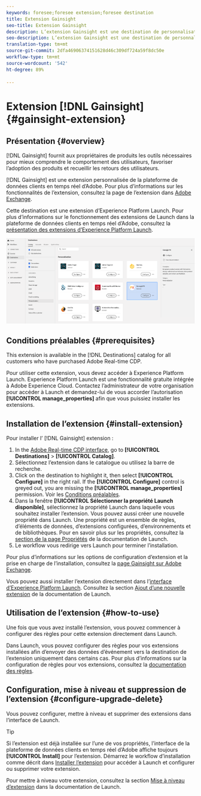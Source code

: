```yaml
---
keywords: foresee;foresee extension;foresee destination
title: Extension Gainsight
seo-title: Extension Gainsight
description: L’extension Gainsight est une destination de personnalisation de la plateforme de données clients en temps réel d’Adobe. Pour plus d’informations sur les fonctionnalités de l’extension, consultez la page de l’extension dans Adobe Exchange.
seo-description: L’extension Gainsight est une destination de personnalisation de la plateforme de données clients en temps réel d’Adobe. Pour plus d’informations sur les fonctionnalités de l’extension, consultez la page de l’extension dans Adobe Exchange.
translation-type: tm+mt
source-git-commit: 2dfa46906374151628d46c309df724a59f8dc50e
workflow-type: tm+mt
source-wordcount: '542'
ht-degree: 89%

---
```



# Extension [!DNL Gainsight] {#gainsight-extension}

## Présentation {#overview}

[!DNL Gainsight] fournit aux propriétaires de produits les outils nécessaires pour mieux comprendre le comportement des utilisateurs, favoriser l’adoption des produits et recueillir les retours des utilisateurs.

[!DNL Gainsight] est une extension personnalisée de la plateforme de données clients en temps réel d’Adobe. Pour plus d’informations sur les fonctionnalités de l’extension, consultez la page de l’extension dans [Adobe Exchange](https://www.adobeexchange.com/experiencecloud.details.103343.html).

Cette destination est une extension d’Experience Platform Launch. Pour plus d’informations sur le fonctionnement des extensions de Launch dans la plateforme de données clients en temps réel d’Adobe, consultez la [présentation des extensions d’Experience Platform Launch](/help/rtcdp/destinations/experience-platform-launch-extensions.md).

![Extension Gainsight](assets/gainsight-extension.png)

## Conditions préalables  {#prerequisites}

This extension is available in the [!DNL Destinations] catalog for all customers who have purchased Adobe Real-time CDP.

Pour utiliser cette extension, vous devez accéder à Experience Platform Launch. Experience Platform Launch est une fonctionnalité gratuite intégrée à Adobe Experience Cloud. Contactez l’administrateur de votre organisation pour accéder à Launch et demandez-lui de vous accorder l’autorisation **[!UICONTROL manage_properties]** afin que vous puissiez installer les extensions.

## Installation de l’extension {#install-extension}

Pour installer l’ [!DNL Gainsight] extension :

1. In the [Adobe Real-time CDP interface](http://platform.adobe.com/), go to **[!UICONTROL Destinations]** > **[!UICONTROL Catalog]**.
2. Sélectionnez l’extension dans le catalogue ou utilisez la barre de recherche.
3. Click on the destination to highlight it, then select **[!UICONTROL Configure]** in the right rail. If the **[!UICONTROL Configure]** control is greyed out, you are missing the **[!UICONTROL manage_properties]** permission. Voir les [Conditions préalables](#prerequisites).
4. Dans la fenêtre **[!UICONTROL Sélectionner la propriété Launch disponible]**, sélectionnez la propriété Launch dans laquelle vous souhaitez installer l’extension. Vous pouvez aussi créer une nouvelle propriété dans Launch. Une propriété est un ensemble de règles, d’éléments de données, d’extensions configurées, d’environnements et de bibliothèques. Pour en savoir plus sur les propriétés, consultez la [section de la page Propriétés](https://docs.adobe.com/content/help/fr-FR/launch/using/reference/admin/companies-and-properties.html#properties-page) de la documentation de Launch.
5. Le workflow vous redirige vers Launch pour terminer l’installation.

Pour plus d’informations sur les options de configuration d’extension et la prise en charge de l’installation, consultez la [page Gainsight sur Adobe Exchange](https://www.adobeexchange.com/experiencecloud.details.103343.html).

Vous pouvez aussi installer l’extension directement dans l’[interface d’Experience Platform Launch](https://launch.adobe.com/). Consultez la section [Ajout d’une nouvelle extension](https://docs.adobe.com/content/help/fr-FR/launch/using/reference/manage-resources/extensions/overview.html#add-a-new-extension) de la documentation de Launch.

## Utilisation de l’extension {#how-to-use}

Une fois que vous avez installé l’extension, vous pouvez commencer à configurer des règles pour cette extension directement dans Launch.

Dans Launch, vous pouvez configurer des règles pour vos extensions installées afin d’envoyer des données d’événement vers la destination de l’extension uniquement dans certains cas. Pour plus d’informations sur la configuration de règles pour vos extensions, consultez la [documentation des règles](https://docs.adobe.com/help/fr-FR/launch/using/reference/manage-resources/rules.html).

## Configuration, mise à niveau et suppression de l’extension {#configure-upgrade-delete}

Vous pouvez configurer, mettre à niveau et supprimer des extensions dans l’interface de Launch.

>[!TIP]
>
>Si l’extension est déjà installée sur l’une de vos propriétés, l’interface de la plateforme de données clients en temps réel d’Adobe affiche toujours **[!UICONTROL Install]** pour l’extension. Démarrez le workflow d’installation comme décrit dans [Installer l’extension](#install-extension) pour accéder à Launch et configurer ou supprimer votre extension.

Pour mettre à niveau votre extension, consultez la section [Mise à niveau d’extension](https://docs.adobe.com/content/help/fr-FR/launch/using/reference/manage-resources/extensions/extension-upgrade.html) dans la documentation de Launch.
